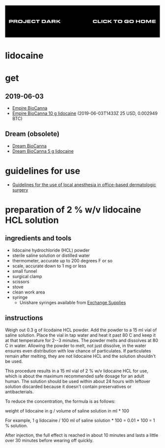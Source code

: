 [![](media/project_dark_home.png)](documentation.md)

# lidocaine

# get

## 2019-06-03

- [Empire BioCanna](wrzpr6qpgdv7ofio.onion/u/BioCanna)
- [Empire BioCanna 10 g lidocaine](wrzpr6qpgdv7ofio.onion/product/44907/105/215041) (2019-06-03T1433Z 25 USD, 0.002949 BTC)

## Dream (obsolete)

- [Dream BioCanna](t3e6ly3uoif4zcw2.onion/contactMember?member=BioCanna)
- [Dream BioCanna 5 g lidocaine](http://t3e6ly3uoif4zcw2.onion/viewProduct?offer=749787.791686)

# guidelines for use

- [Guidelines for the use of local anesthesia in office-based dermatologic surgery](lidocaine/Guidelines_for_the_use_of_local_anesthesia_in_office-based_dermatologic_surgery.pdf)

# preparation of 2 % w/v lidocaine HCL solution

## ingredients and tools

- lidocaine hydrochloride (HCL) powder
- sterile saline solution or distilled water
- thermometer, accurate up to 200 degrees F or so
- scale, accurate down to 1 mg or less
- small funnel
- surgical clamp
- scissors
- stove
- clean work area
- syringe
    - Unishare syringes available from [Exchange Supplies](http://www.exchangesupplies.org)

## instructions

Weigh out 0.3 g of licodaine HCL powder. Add the powder to a 15 ml vial of saline solution. Place the vial in tap water and heat it past 80 C and keep it at that temperature for 2--3 minutes. The powder melts and dissolves at 80 C in water. Allowing the powder to melt, not just dissolve, in the water ensures even distribution with low chance of particulates. If particulates remain after melting, they are not lidocaine HCL and the solution shouldn't be used.

This procedure results in a 15 ml vial of 2 % w/v lidocaine HCL for use, which is about the maximum recommended safe dosage for an adult human. The solution should be used within about 24 hours with leftover solution discarded because it doesn't contain preservatives or antibacterials.

To reduce the concentration, the formula is as follows:

weight of lidocaine in g / volume of saline solution in ml * 100

For example, 1 g lidocaine / 100 ml of saline solution * 100 = 0.01 * 100 = 1 % solution.

After injection, the full effect is reached in about 10 minutes and lasts a little over 30 minutes before wearing off quickly.
